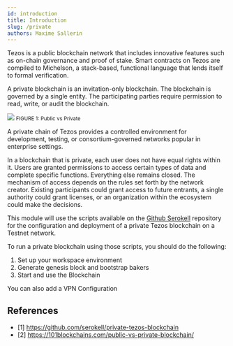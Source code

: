 ```yaml
---
id: introduction
title: Introduction
slug: /private
authors: Maxime Sallerin
---
```


Tezos is a public blockchain network that includes innovative features such as on-chain governance and proof of stake. Smart contracts on Tezos are compiled to Michelson, a stack-based, functional language that lends itself to formal verification.

A private blockchain is an invitation-only blockchain. The blockchain is governed by a single entity. The participating parties require permission to read, write, or audit the blockchain.

![](/developers/docs/images/introduction/public_vs_private.svg)
<small className="figure">FIGURE 1: Public vs Private</small>

A private chain of Tezos provides a controlled environment for development, testing, or consortium-governed networks popular in enterprise settings.

In a blockchain that is private, each user does not have equal rights within it. Users are granted permissions to access certain types of data and complete specific functions. Everything else remains closed. The mechanism of access depends on the rules set forth by the network creator. Existing participants could grant access to future entrants, a single authority could grant licenses, or an organization within the ecosystem could make the decisions.

This module will use the scripts available on the [Github Serokell](https://github.com/serokell/private-tezos-blockchain) repository for the configuration and deployment of a private Tezos blockchain on a Testnet network.

To run a private blockchain using those scripts, you should do the following:

1. Set up your workspace environment
2. Generate genesis block and bootstrap bakers
3. Start and use the Blockchain

You can also add a VPN Configuration

## References

- [1] https://github.com/serokell/private-tezos-blockchain
- [2] https://101blockchains.com/public-vs-private-blockchain/

